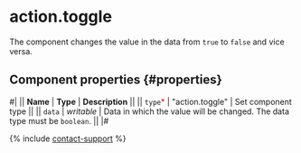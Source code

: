 # action.toggle

The component changes the value in the data from `true` to `false` and vice versa.

## Component properties {#properties}

#|
|| **Name** | **Type** | **Description** ||
|| `type`<span style="color: red">\*</span> | "action.toggle" | Set component type ||
|| `data` | _writable_ | Data in which the value will be changed. The data type must be `boolean`. ||
|#

{% include [contact-support](../_includes/contact-support.md) %}
